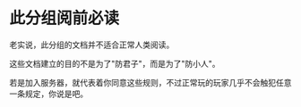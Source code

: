 # 此分组阅前必读

老实说，此分组的文档并不适合正常人类阅读。

这些文档建立的目的不是为了"防君子"，而是为了"防小人"。

若是加入服务器，就代表着你同意这些规则，不过正常玩的玩家几乎不会触犯任意一条规定，你说是吧。